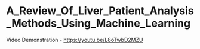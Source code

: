 # A_Review_Of_Liver_Patient_Analysis_Methods_Using_Machine_Learning
Video Demonstration - https://youtu.be/L8oTwbD2MZU
